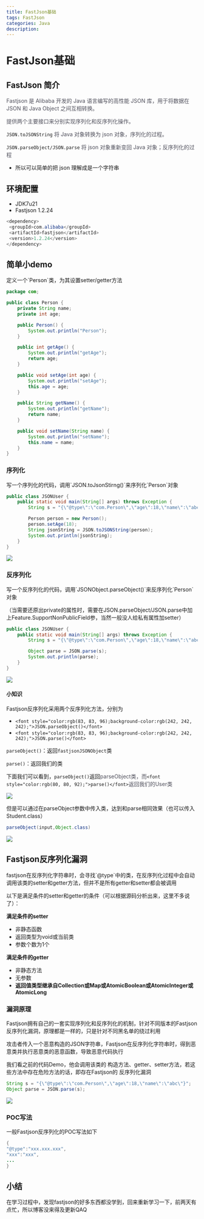 ```yaml
---
title: FastJson基础
tags: FastJson
categories: Java
description:
---
```

<h1 id="lXrTl">FastJson基础</h1>
<h2 id="hQtoG">FastJson 简介</h2>
<font style="color:rgb(80, 80, 92);">Fastjson 是 Alibaba 开发的 Java 语言编写的高性能 JSON 库，用于将数据在 JSON 和 Java Object 之间互相转换。</font>

<font style="color:rgb(80, 80, 92);">提供两个主要接口来分别实现序列化和反序列化操作。</font>

`JSON.toJSONString`<font style="color:rgb(80, 80, 92);"> </font><font style="color:rgb(80, 80, 92);">将 Java 对象转换为 json 对象，序列化的过程。</font>

`JSON.parseObject/JSON.parse`<font style="color:rgb(80, 80, 92);"> </font><font style="color:rgb(80, 80, 92);">将 json 对象重新变回 Java 对象；反序列化的过程</font>

+ 所以可以简单的把 json 理解成是一个字符串

<h2 id="af4tf">环境配置</h2>

+ JDK7u21
+ Fastjson 1.2.24

```java
<dependency>  
 <groupId>com.alibaba</groupId>  
 <artifactId>fastjson</artifactId>  
 <version>1.2.24</version>  
</dependency>
```

<h2 id="JGHVL">简单小demo</h2>
定义一个`Person`类，为其设置setter/getter方法

```java
package com;

public class Person {
    private String name;
    private int age;

    public Person() {
        System.out.println("Person");
    }

    public int getAge() {
        System.out.println("getAge");
        return age;
    }

    public void setAge(int age) {
        System.out.println("setAge");
        this.age = age;
    }

    public String getName() {
        System.out.println("getName");
        return name;
    }

    public void setName(String name) {
        System.out.println("setName");
        this.name = name;
    }
}
```

<h3 id="aQ7yy">序列化</h3>
写一个序列化的代码，调用`JSON.toJsonStirng()`来序列化`Person`对象

```java
public class JSONUser {
    public static void main(String[] args) throws Exception {
        String s = "{\"@type\":\"com.Person\",\"age\":18,\"name\":\"abc\"}";

        Person person = new Person();
        person.setAge(18);
        String jsonString = JSON.toJSONString(person);
        System.out.println(jsonString);
    }
}
```

![](https://cdn.jsdelivr.net/gh/CurlySean/blogImage@main/img/1741581603504-58ed2f84-07a8-4a8c-9c0d-4401d51a7592.png)

<h3 id="mvgXU">反序列化</h3>
写一个反序列化的代码，调用`JSONObject.parseObject()`来反序列化`Person`对象

（当需要还原出private的属性时，需要在JSON.parseObject/JSON.parse中加上Feature.SupportNonPublicField参，当然一般没人给私有属性加setter）

```java
public class JSONUser {
    public static void main(String[] args) throws Exception {
        String s = "{\"@type\":\"com.Person\",\"age\":18,\"name\":\"abc\"}";

        Object parse = JSON.parse(s);
        System.out.println(parse);
    }
}
```

![](https://cdn.nlark.com/yuque/0/2025/png/44744277/1741582884850-efa7c14e-964b-4ed5-80b9-b62066959094.png)

<h4 id="cVjXD">小知识</h4>
Fastjson反序列化采用两个反序列化方法，分别为

+ `<font style="color:rgb(83, 83, 96);background-color:rgb(242, 242, 242);">JSON.parseObject()</font>`
+ `<font style="color:rgb(83, 83, 96);background-color:rgb(242, 242, 242);">JSON.parse()</font>`

`parseObject()`：返回`fastjsonJSONObject`类

`parse()`：返回我们的类

下面我们可以看到，`parseObject()`返回<font style="color:rgb(80, 80, 92);">parseObject类，而</font>`<font style="color:rgb(80, 80, 92);">parse()</font>`<font style="color:rgb(80, 80, 92);">返回我们的User类</font>

![](https://cdn.jsdelivr.net/gh/CurlySean/blogImage@main/img/1740451295154-af89d742-b770-477e-a8d1-62c93c168bab.png)

但是可以通过在parseObject参数中传入类，达到和parse相同效果（也可以传入Student.class）

```java
parseObject(input,Object.class)
```

![](https://cdn.jsdelivr.net/gh/CurlySean/blogImage@main/img/1740451464436-ea6fe816-0714-4966-bb29-c00b3f4cc149.png)

<h2 id="l8PMW">Fastjson反序列化漏洞</h2>
fastjson在反序列化字符串时，会寻找`@type`中的类，在反序列化过程中会自动调用该类的setter和getter方法，但并不是所有getter和setter都会被调用

以下是满足条件的setter和getter的条件（可以根据源码分析出来，这里不多说了）：

**满足条件的setter**

+ 非静态函数
+ 返回类型为void或当前类
+ 参数个数为1个

**满足条件的getter**

+ 非静态方法
+ 无参数
+ **返回值类型继承自Collection或Map或AtomicBoolean或AtomicInteger或AtomicLong**

<h3 id="Z1BNv">漏洞原理</h3>
Fastjson拥有自己的一套实现序列化和反序列化的机制，针对不同版本的Fastjson反序列化漏洞，原理都是一样的，只是针对不同黑名单的绕过利用

攻击者传入一个恶意构造的JSON字符串，Fastjson在反序列化字符串时，得到恶意类并执行恶意类的恶意函数，导致恶意代码执行



我们看之前的代码Demo，他会调用该类的 构造方法、getter、setter方法，若这些方法中存在危险方法的话，即存在Fastjson的 反序列化漏洞

```java
String s = "{\"@type\":\"com.Person\",\"age\":18,\"name\":\"abc\"}";
Object parse = JSON.parse(s);
```

![](https://cdn.jsdelivr.net/gh/CurlySean/blogImage@main/img/1741583089073-ac0818a6-f11f-4dfb-8a08-5a00b0f4b02a.png)

<h3 id="mwThh">POC写法</h3>
一般Fastjson反序列化的POC写法如下

```java
{
"@type":"xxx.xxx.xxx",
"xxx":"xxx",
...
}
```

<h2 id="olZbj">小结</h2>
在学习过程中，发现fastjson的好多东西都没学到，回来重新学习一下，前两天有点忙，所以博客没来得及更新QAQ